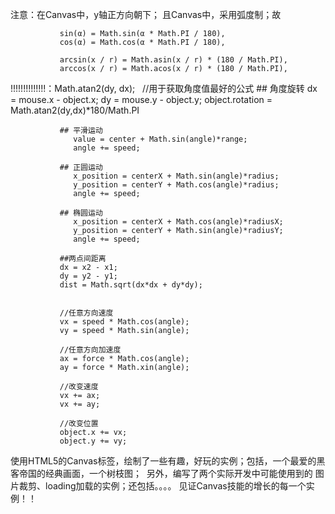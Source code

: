 
注意：在Canvas中，y轴正方向朝下；
     且Canvas中，采用弧度制；故
     
               sin(α) = Math.sin(α * Math.PI / 180),
               cos(α) = Math.cos(α * Math.PI / 180),
               
               arcsin(x / r) = Math.asin(x / r) * (180 / Math.PI),
               arccos(x / r) = Math.acos(x / r) * (180 / Math.PI),

!!!!!!!!!!!!!!：Math.atan2(dy, dx);    //用于获取角度值最好的公式
               ## 角度旋转
               dx = mouse.x - object.x;
               dy = mouse.y - object.y;
               object.rotation = Math.atan2(dy,dx)*180/Math.PI

               ## 平滑运动
                  value = center + Math.sin(angle)*range;
                  angle += speed;

               ## 正圆运动
                  x_position = centerX + Math.sin(angle)*radius;
                  y_position = centerY + Math.cos(angle)*radius;
                  angle += speed;

               ## 椭圆运动
                  x_position = centerX + Math.cos(angle)*radiusX;
                  y_position = centerY + Math.sin(angle)*radiusY;
                  angle += speed;

               ##两点间距离
               dx = x2 - x1;
               dy = y2 - y1;
               dist = Math.sqrt(dx*dx + dy*dy);

               
               //任意方向速度
               vx = speed * Math.cos(angle);
               vy = speed * Math.sin(angle);

               //任意方向加速度
               ax = force * Math.cos(angle);
               ay = force * Math.xin(angle);

               //改变速度
               vx += ax;
               vx += ay;

               //改变位置
               object.x += vx;
               object.y += vy;

               
               
               
使用HTML5的Canvas标签，绘制了一些有趣，好玩的实例；包括，一个最爱的黑客帝国的经典画面，一个树枝图；
  另外，编写了两个实际开发中可能使用到的 图片裁剪、loading加载的实例；还包括。。。。
 见证Canvas技能的增长的每一个实例！！
